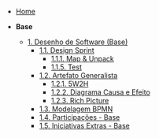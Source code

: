 <!-- docs/_sidebar.md -->

- [Home](README.md)

- **Base**
  - [1. Desenho de Software (Base)](Base/1.Base.md)
    - [1.1. Design Sprint](Base/1.1.DesignSprint.md)
      - [1.1.1. Map & Unpack](Base/1.1.1.Map.md)
      - [1.1.5. Test](Base/1.1.5.Test.md)
    - [1.2. Artefato Generalista](Base/1.2.ArtefatoGeneralista.md)
        - [1.2.1. 5W2H](Base/1.2.1%205W2H.md)
        - [1.2.2. Diagrama Causa e Efeito](Base/1.2.2%20Causaefeito.md)
        - [1.2.3. Rich Picture](Base/1.2.3.RichPicture.md)
    - [1.3. Modelagem BPMN](Base/1.3.ModelagemBPMN.md)
    - [1.4. Participações - Base](Base/1.4.ParticipacoesBase.md)
    - [1.5. Iniciativas Extras - Base](Base/1.5.IniciativasExtras.md)
